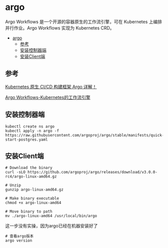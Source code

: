 # argo
Argo Workflows 是一个开源的容器原生的工作流引擎，可在 Kubernetes 上编排并行作业。Argo Workflows 实现为 Kubernetes CRD。

<!-- GFM-TOC -->
* [argo](#argo)
    * [参考](#参考)
    * [安装控制器端](#安装控制器端)
    * [安装Client端](#安装client端)
<!-- GFM-TOC -->

## 参考
[Kubernetes 原生 CI/CD 构建框架 Argo 详解！](http://www.360doc.com/content/21/0130/15/46368139_959729495.shtml)

[Argo Workflows-Kubernetes的工作流引擎](https://blog.csdn.net/wanger5354/article/details/122422713)

## 安装控制器端

```
kubectl create ns argo
kubectl apply -n argo -f https://raw.githubusercontent.com/argoproj/argo/stable/manifests/quick-start-postgres.yaml
```

## 安装Client端

```
# Download the binary
curl -sLO https://github.com/argoproj/argo/releases/download/v3.0.0-rc4/argo-linux-amd64.gz

# Unzip
gunzip argo-linux-amd64.gz

# Make binary executable
chmod +x argo-linux-amd64

# Move binary to path
mv ./argo-linux-amd64 /usr/local/bin/argo
```

这一步没有实操，因为argo已经在机器安装好了

```
# 查看argo版本
argo version
```





